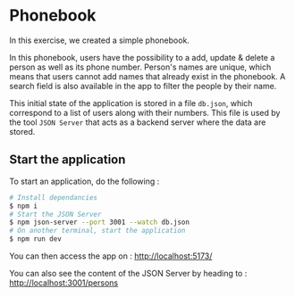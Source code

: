 # Phonebook

In this exercise, we created a simple phonebook.

In this phonebook, users have the possibility to a add, update & delete a person as well as its phone number. Person's names are unique, which means that users cannot add names that already exist in the phonebook. A search field is also available in the app to filter the people by their name.

This initial state of the application is stored in a file `db.json`, which correspond to a list of users along with their numbers. This file is used by the tool `JSON Server` that acts as a backend server where the data are stored.

## Start the application

To start an application, do the following :

```bash
# Install dependancies
$ npm i
# Start the JSON Server
$ npm json-server --port 3001 --watch db.json
# On another terminal, start the application
$ npm run dev
```

You can then access the app on : [http://localhost:5173/](http://localhost:5173/)

You can also see the content of the JSON Server by heading to : [http://localhost:3001/persons](http://localhost:3001/persons)